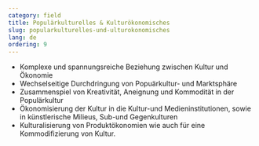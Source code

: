 ```yaml
---
category: field
title: Populärkulturelles & Kulturökonomisches
slug: popularkulturelles-und-ulturokonomisches
lang: de
ordering: 9
---
```


- Komplexe und spannungsreiche Beziehung zwischen Kultur und Ökonomie
- Wechselseitige Durchdringung von Popuärkultur- und Marktsphäre
- Zusammenspiel von Kreativität, Aneignung und Kommodität in der Populärkultur
- Ökonomisierung der Kultur in die Kultur-und Medieninstitutionen, sowie in künstlerische Milieus, Sub-und Gegenkulturen
- Kulturalisierung von Produktökonomien wie auch für eine Kommodifizierung von Kultur.
